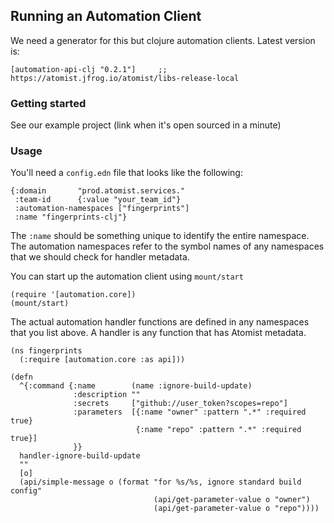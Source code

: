 ## Running an Automation Client

We need a generator for this but clojure automation clients.  Latest version is:

```
[automation-api-clj "0.2.1"]     ;; https://atomist.jfrog.io/atomist/libs-release-local 
```

### Getting started

See our example project (link when it's open sourced in a minute)

### Usage

You'll need a `config.edn` file that looks like the following:

```
{:domain       "prod.atomist.services."
 :team-id      {:value "your_team_id"}
 :automation-namespaces ["fingerprints"]
 :name "fingerprints-clj"}
```

The `:name` should be something unique to identify the entire namespace.  The automation namespaces
refer to the symbol names of any namespaces that we should check for handler metadata.

You can start up the automation client using `mount/start`

```
(require '[automation.core])
(mount/start)
```

The actual automation handler functions are defined in any namespaces that you list above.  A handler is any
function that has Atomist metadata.

```
(ns fingerprints
  (:require [automation.core :as api]))

(defn
  ^{:command {:name        (name :ignore-build-update)
              :description ""
              :secrets     ["github://user_token?scopes=repo"]
              :parameters  [{:name "owner" :pattern ".*" :required true}
                            {:name "repo" :pattern ".*" :required true}]
              }}
  handler-ignore-build-update
  ""
  [o]
  (api/simple-message o (format "for %s/%s, ignore standard build config"
                                (api/get-parameter-value o "owner")
                                (api/get-parameter-value o "repo"))))
```

